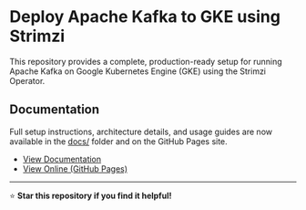 # Deploy Apache Kafka to GKE using Strimzi

This repository provides a complete, production-ready setup for running Apache Kafka on Google Kubernetes Engine (GKE) using the Strimzi Operator.

## Documentation

Full setup instructions, architecture details, and usage guides are now available in the [docs/](docs/index.md) folder and on the GitHub Pages site.

- [View Documentation](docs/index.md)
- [View Online (GitHub Pages)](https://luinor223.github.io/kafka-gke/)

---

⭐ **Star this repository if you find it helpful!**